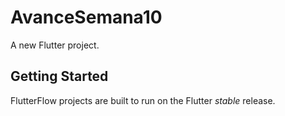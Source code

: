 # AvanceSemana10

A new Flutter project.

## Getting Started

FlutterFlow projects are built to run on the Flutter _stable_ release.

